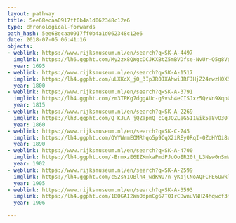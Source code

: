 ```yaml
---
layout: pathway
title: 5ee68ecaa0917ff0b4a1d062348c12e6
type: chronological-forwards
path_hash: 5ee68ecaa0917ff0b4a1d062348c12e6
date: 2018-07-05 06:41:16
objects:
- weblink: https://www.rijksmuseum.nl/en/search?q=SK-A-4497
  imglink: https://lh6.ggpht.com/My2zx8QWgcDCJKXBtZ5mBVDfse-NvUr-Q5g8VpnZ9Iw0b-7hn8usuhuMCbOnxayBzBCH5nLSXKmuR6wvtqUUhzStFA=s200
  year: 1695
- weblink: https://www.rijksmuseum.nl/en/search?q=SK-A-1517
  imglink: https://lh4.ggpht.com/uLXKcX_jO_3IpJR0JXAhwiJRFJHjZ24rwzH0XS0s9L1J_3rp2oc4ORJnjK0Bc-UZc0AoQNX3MkLdvgUaU_z29MRRyIEM=s200
  year: 1800
- weblink: https://www.rijksmuseum.nl/en/search?q=SK-A-3791
  imglink: https://lh4.ggpht.com/zm3TPKg7dggAUc-gSvsh4eCISJxz5QzVn9XqpCtpt7PnqTmp-oTpUZWbj9VHSWcNyOOEiuNbGWKLoVd6cmjYRyZ8NqU=s200
  year: 1815
- weblink: https://www.rijksmuseum.nl/en/search?q=SK-A-2269
  imglink: https://lh3.ggpht.com/Q_KJuA_jQZapmQ_cCqJOZLeG511Eik5a8vO30T_KTPQ11BRPfMTFduo4sUSGS3XFMrIkEExgwPupsTI0znLZ_W_DYM2R=s200
  year: 1860
- weblink: https://www.rijksmuseum.nl/en/search?q=SK-C-745
  imglink: https://lh4.ggpht.com/QYYWrmEQMRhqo5p9CqX2iREy0RqI-0ZoHYQi8u9GnbleySI8Ii53bZxiZ3djY0MCNnLQcylfQrx_n2VDAyL8kqX1Fss=s200
  year: 1890
- weblink: https://www.rijksmuseum.nl/en/search?q=SK-A-4700
  imglink: https://lh4.ggpht.com/-BrmxzE6EZKmkaPmdPJuOoER20t_L3Nsw0nSmWUjJMiKxQedPdkRU62_j0K4lYPXlz0sdZDPglEx5U15fsXi4Aqph7rE=s200
  year: 1902
- weblink: https://www.rijksmuseum.nl/en/search?q=SK-A-2599
  imglink: https://lh4.ggpht.com/cS2sY1OBln4_wdKWU7n-yKojCNoAQFCFE6UwklViNYzE2ykK17h-Ndd3Q081q1_TS7Agnd8IPr28t8moqioAHs2DTkE=s200
  year: 1905
- weblink: https://www.rijksmuseum.nl/en/search?q=SK-A-3593
  imglink: https://lh4.ggpht.com/1BOGAI2Wn0dpmCg67TQIrCBwnuVNH24hqwcf3mBuooVjhvPvnEUVN20VEEqDFhhTkjeQkNcBl9UbNcrKIh4jddJsCsOR=s200
  year: 1906

---
```

